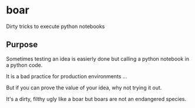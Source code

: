 # boar

Dirty tricks to execute python notebooks


## Purpose

Sometimes testing an idea is easierly done but calling a python notebook in a python code.

It is a bad practice for production environments ...

But if you can prove the value of your idea, why not trying it out.

It's a dirty, filthy ugly like a boar but boars are not an endangered species.
